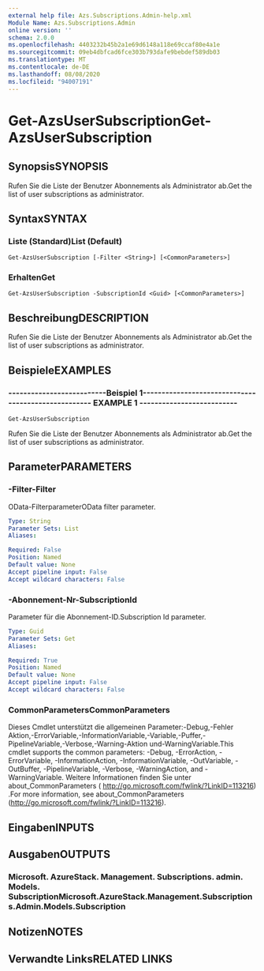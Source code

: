 ```yaml
---
external help file: Azs.Subscriptions.Admin-help.xml
Module Name: Azs.Subscriptions.Admin
online version: ''
schema: 2.0.0
ms.openlocfilehash: 4403232b45b2a1e69d6148a118e69ccaf80e4a1e
ms.sourcegitcommit: 09eb4dbfcad6fce303b793dafe9bebdef589db03
ms.translationtype: MT
ms.contentlocale: de-DE
ms.lasthandoff: 08/08/2020
ms.locfileid: "94007191"
---
```

# <span data-ttu-id="1c02b-101">Get-AzsUserSubscription</span><span class="sxs-lookup"><span data-stu-id="1c02b-101">Get-AzsUserSubscription</span></span>

## <span data-ttu-id="1c02b-102">Synopsis</span><span class="sxs-lookup"><span data-stu-id="1c02b-102">SYNOPSIS</span></span>
<span data-ttu-id="1c02b-103">Rufen Sie die Liste der Benutzer Abonnements als Administrator ab.</span><span class="sxs-lookup"><span data-stu-id="1c02b-103">Get the list of user subscriptions as administrator.</span></span>

## <span data-ttu-id="1c02b-104">Syntax</span><span class="sxs-lookup"><span data-stu-id="1c02b-104">SYNTAX</span></span>

### <span data-ttu-id="1c02b-105">Liste (Standard)</span><span class="sxs-lookup"><span data-stu-id="1c02b-105">List (Default)</span></span>
```
Get-AzsUserSubscription [-Filter <String>] [<CommonParameters>]
```

### <span data-ttu-id="1c02b-106">Erhalten</span><span class="sxs-lookup"><span data-stu-id="1c02b-106">Get</span></span>
```
Get-AzsUserSubscription -SubscriptionId <Guid> [<CommonParameters>]
```

## <span data-ttu-id="1c02b-107">Beschreibung</span><span class="sxs-lookup"><span data-stu-id="1c02b-107">DESCRIPTION</span></span>
<span data-ttu-id="1c02b-108">Rufen Sie die Liste der Benutzer Abonnements als Administrator ab.</span><span class="sxs-lookup"><span data-stu-id="1c02b-108">Get the list of user subscriptions as administrator.</span></span>

## <span data-ttu-id="1c02b-109">Beispiele</span><span class="sxs-lookup"><span data-stu-id="1c02b-109">EXAMPLES</span></span>

### <span data-ttu-id="1c02b-110">--------------------------Beispiel 1--------------------------</span><span class="sxs-lookup"><span data-stu-id="1c02b-110">-------------------------- EXAMPLE 1 --------------------------</span></span>
```
Get-AzsUserSubscription
```

<span data-ttu-id="1c02b-111">Rufen Sie die Liste der Benutzer Abonnements als Administrator ab.</span><span class="sxs-lookup"><span data-stu-id="1c02b-111">Get the list of user subscriptions as administrator.</span></span>

## <span data-ttu-id="1c02b-112">Parameter</span><span class="sxs-lookup"><span data-stu-id="1c02b-112">PARAMETERS</span></span>

### <span data-ttu-id="1c02b-113">-Filter</span><span class="sxs-lookup"><span data-stu-id="1c02b-113">-Filter</span></span>
<span data-ttu-id="1c02b-114">OData-Filterparameter</span><span class="sxs-lookup"><span data-stu-id="1c02b-114">OData filter parameter.</span></span>

```yaml
Type: String
Parameter Sets: List
Aliases: 

Required: False
Position: Named
Default value: None
Accept pipeline input: False
Accept wildcard characters: False
```

### <span data-ttu-id="1c02b-115">-Abonnement-Nr</span><span class="sxs-lookup"><span data-stu-id="1c02b-115">-SubscriptionId</span></span>
<span data-ttu-id="1c02b-116">Parameter für die Abonnement-ID.</span><span class="sxs-lookup"><span data-stu-id="1c02b-116">Subscription Id parameter.</span></span>

```yaml
Type: Guid
Parameter Sets: Get
Aliases: 

Required: True
Position: Named
Default value: None
Accept pipeline input: False
Accept wildcard characters: False
```

### <span data-ttu-id="1c02b-117">CommonParameters</span><span class="sxs-lookup"><span data-stu-id="1c02b-117">CommonParameters</span></span>
<span data-ttu-id="1c02b-118">Dieses Cmdlet unterstützt die allgemeinen Parameter:-Debug,-Fehler Aktion,-ErrorVariable,-InformationVariable,-Variable,-Puffer,-PipelineVariable,-Verbose,-Warning-Aktion und-WarningVariable.</span><span class="sxs-lookup"><span data-stu-id="1c02b-118">This cmdlet supports the common parameters: -Debug, -ErrorAction, -ErrorVariable, -InformationAction, -InformationVariable, -OutVariable, -OutBuffer, -PipelineVariable, -Verbose, -WarningAction, and -WarningVariable.</span></span> <span data-ttu-id="1c02b-119">Weitere Informationen finden Sie unter about_CommonParameters ( http://go.microsoft.com/fwlink/?LinkID=113216) .</span><span class="sxs-lookup"><span data-stu-id="1c02b-119">For more information, see about_CommonParameters (http://go.microsoft.com/fwlink/?LinkID=113216).</span></span>

## <span data-ttu-id="1c02b-120">Eingaben</span><span class="sxs-lookup"><span data-stu-id="1c02b-120">INPUTS</span></span>

## <span data-ttu-id="1c02b-121">Ausgaben</span><span class="sxs-lookup"><span data-stu-id="1c02b-121">OUTPUTS</span></span>

### <span data-ttu-id="1c02b-122">Microsoft. AzureStack. Management. Subscriptions. admin. Models. Subscription</span><span class="sxs-lookup"><span data-stu-id="1c02b-122">Microsoft.AzureStack.Management.Subscriptions.Admin.Models.Subscription</span></span>

## <span data-ttu-id="1c02b-123">Notizen</span><span class="sxs-lookup"><span data-stu-id="1c02b-123">NOTES</span></span>

## <span data-ttu-id="1c02b-124">Verwandte Links</span><span class="sxs-lookup"><span data-stu-id="1c02b-124">RELATED LINKS</span></span>

